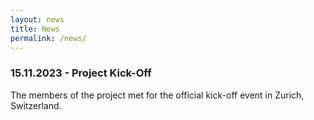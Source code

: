```yaml
---
layout: news
title: News
permalink: /news/
---
```


### 15.11.2023 - Project Kick-Off
The members of the project met for the official kick-off event in Zurich, Switzerland.
